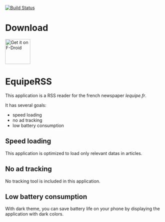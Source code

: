 [![Build Status](https://travis-ci.org/damiengo/WebsiteRSS.svg?branch=master)](https://travis-ci.org/damiengo/WebsiteRSS)

# Download

<a href="https://f-droid.org/packages/com.damiengo.websiterss/">
<img src="https://f-droid.org/badge/get-it-on.png" alt="Get it on F-Droid" height="80">
</a>

# EquipeRSS
This application is a RSS reader for the french newspaper *lequipe.fr*.

It has several goals:

 * speed loading
 * no ad tracking
 * low battery consumption

## Speed loading
 
This application is optimized to load only relevant datas in articles.

## No ad tracking

No tracking tool is included in this application.

## Low battery consumption

With dark theme, you can save battery life on your phone by displaying the application with dark colors.
